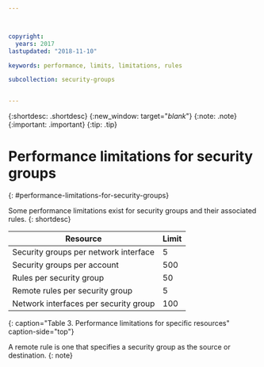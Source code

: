 ```yaml
---



copyright:
  years: 2017
lastupdated: "2018-11-10"

keywords: performance, limits, limitations, rules

subcollection: security-groups


---
```


{:shortdesc: .shortdesc}
{:new_window: target="_blank_"}
{:note: .note}
{:important: .important}
{:tip: .tip}

# Performance limitations for security groups
{: #performance-limitations-for-security-groups}

Some performance limitations exist for security groups and their associated rules.
{: shortdesc}

| Resource                                                  | Limit                                               |
| --------------------------------------------------------- | --------------------------------------------------- |
| Security groups per network interface                     | 5                                                   |
| Security groups per account                               | 500                                                 |
| Rules per security group                                  | 50                                                  |
| Remote rules per security group                           | 5                                                   |
| Network interfaces per security group                     | 100                                                 |
{: caption="Table 3. Performance limitations for specific resources" caption-side="top"}

A remote rule is one that specifies a security group as the source or destination.
{: note}
